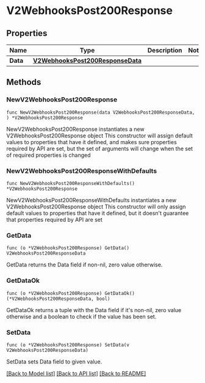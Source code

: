 # V2WebhooksPost200Response

## Properties

Name | Type | Description | Notes
------------ | ------------- | ------------- | -------------
**Data** | [**V2WebhooksPost200ResponseData**](V2WebhooksPost200ResponseData.md) |  | 

## Methods

### NewV2WebhooksPost200Response

`func NewV2WebhooksPost200Response(data V2WebhooksPost200ResponseData, ) *V2WebhooksPost200Response`

NewV2WebhooksPost200Response instantiates a new V2WebhooksPost200Response object
This constructor will assign default values to properties that have it defined,
and makes sure properties required by API are set, but the set of arguments
will change when the set of required properties is changed

### NewV2WebhooksPost200ResponseWithDefaults

`func NewV2WebhooksPost200ResponseWithDefaults() *V2WebhooksPost200Response`

NewV2WebhooksPost200ResponseWithDefaults instantiates a new V2WebhooksPost200Response object
This constructor will only assign default values to properties that have it defined,
but it doesn't guarantee that properties required by API are set

### GetData

`func (o *V2WebhooksPost200Response) GetData() V2WebhooksPost200ResponseData`

GetData returns the Data field if non-nil, zero value otherwise.

### GetDataOk

`func (o *V2WebhooksPost200Response) GetDataOk() (*V2WebhooksPost200ResponseData, bool)`

GetDataOk returns a tuple with the Data field if it's non-nil, zero value otherwise
and a boolean to check if the value has been set.

### SetData

`func (o *V2WebhooksPost200Response) SetData(v V2WebhooksPost200ResponseData)`

SetData sets Data field to given value.



[[Back to Model list]](../README.md#documentation-for-models) [[Back to API list]](../README.md#documentation-for-api-endpoints) [[Back to README]](../README.md)


